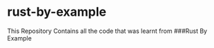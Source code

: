 # rust-by-example

This Repository Contains all the code that was learnt from ###Rust By Example   
